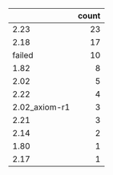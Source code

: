 |               |   count |
|:--------------|--------:|
| 2.23          |      23 |
| 2.18          |      17 |
| failed        |      10 |
| 1.82          |       8 |
| 2.02          |       5 |
| 2.22          |       4 |
| 2.02_axiom-r1 |       3 |
| 2.21          |       3 |
| 2.14          |       2 |
| 1.80          |       1 |
| 2.17          |       1 |